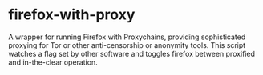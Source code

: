 # firefox-with-proxy
A wrapper for running Firefox with Proxychains, providing sophisticated proxying for Tor or other anti-censorship or anonymity tools. This script watches a flag set by other software and toggles firefox between proxified and in-the-clear operation.
